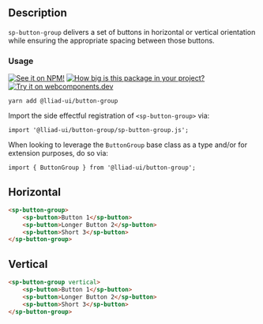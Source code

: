 ## Description

`sp-button-group` delivers a set of buttons in horizontal or vertical orientation while ensuring the appropriate spacing between those buttons.

### Usage

[![See it on NPM!](https://img.shields.io/npm/v/@lliad-ui/button-group?style=for-the-badge)](https://www.npmjs.com/package/@lliad-ui/button-group)
[![How big is this package in your project?](https://img.shields.io/bundlephobia/minzip/@lliad-ui/button-group?style=for-the-badge)](https://bundlephobia.com/result?p=@lliad-ui/button-group)
[![Try it on webcomponents.dev](https://img.shields.io/badge/Try%20it%20on-webcomponents.dev-green?style=for-the-badge)](https://webcomponents.dev/edit/collection/fO75441E1Q5ZlI0e9pgq/Zjc3o94DWuBkT4ve3dny/src/index.ts)

```
yarn add @lliad-ui/button-group
```

Import the side effectful registration of `<sp-button-group>` via:

```
import '@lliad-ui/button-group/sp-button-group.js';
```

When looking to leverage the `ButtonGroup` base class as a type and/or for extension purposes, do so via:

```
import { ButtonGroup } from '@lliad-ui/button-group';
```

## Horizontal

```html
<sp-button-group>
    <sp-button>Button 1</sp-button>
    <sp-button>Longer Button 2</sp-button>
    <sp-button>Short 3</sp-button>
</sp-button-group>
```

## Vertical

```html
<sp-button-group vertical>
    <sp-button>Button 1</sp-button>
    <sp-button>Longer Button 2</sp-button>
    <sp-button>Short 3</sp-button>
</sp-button-group>
```
